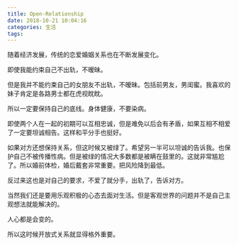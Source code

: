 ```yaml
---
title: Open-Relationship
date: 2018-10-21 10:04:16
categories: 生活
tags:
---
```


随着经济发展，传统的恋爱婚姻关系也在不断发展变化。

即使我能约束自己不出轨，不暧昧。

但是我并不能约束自己的女朋友不出轨，不暧昧。包括前男友，男闺蜜。我喜欢的妹子肯定是各路男士都在虎视眈眈。

所以一定要保持自己的底线。身体健康，不要染病。

即使两个人在一起的初期可以互相忠诚，但是难免以后会有矛盾，如果互相不相爱了一定要坦诚相告。这样和平分手也挺好。

如果对方还想保持关系，但这时候又被绿了。希望另一半可以坦诚的告诉我。也保护自己不被传播性病。但是被绿的情况大多数都是被瞒在鼓里的。这就非常尴尬了。所以婚前体检，婚后戴套非常重要。把风险降到最低。

反过来这也是对自己的要求，不爱了就分手，出轨了，告诉对方。

当然我们还是要用乐观积极的心态去面对生活。但是客观世界的问题并不是自己主观想法就能解决的。

人心都是会变的。

所以这时候开放式关系就显得格外重要。
